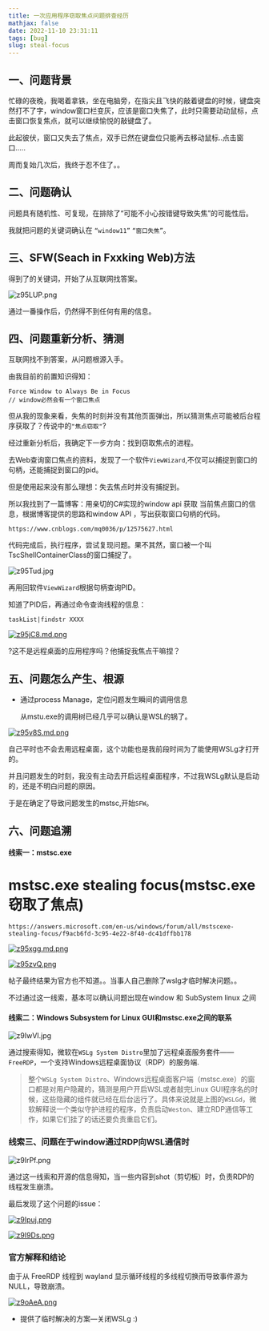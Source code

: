 ```yaml
---
title: 一次应用程序窃取焦点问题排查经历
mathjax: false
date: 2022-11-10 23:31:11
tags: [bug]
slug: steal-focus
---
```


## 一、问题背景

忙碌的夜晚，我喝着拿铁，坐在电脑旁，在指尖且飞快的敲着键盘的时候，键盘突然打不了字，window窗口栏变灰，应该是窗口失焦了，此时只需要动动鼠标，点击窗口恢复焦点，就可以继续愉悦的敲键盘了。

此起彼伏，窗口又失去了焦点，双手已然在键盘位只能再去移动鼠标..点击窗口.....

周而复始几次后，我终于忍不住了。。

## 二、问题确认

问题具有随机性、可复现，在排除了“可能不小心按错键导致失焦”的可能性后。

我就把问题的关键词确认在 `“window11”` `“窗口失焦”`。

## 三、SFW(Seach in Fxxking Web)方法

得到了的关键词，开始了从互联网找答案。

![z95LUP.png](https://s1.ax1x.com/2022/11/11/z95LUP.png)

通过一番操作后，仍然得不到任何有用的信息。

## 四、问题重新分析、猜测

互联网找不到答案，从问题根源入手。

由我目前的前置知识得知：

```
Force Window to Always Be in Focus
// window必然会有一个窗口焦点
```

但从我的现象来看，失焦的时刻并没有其他页面弹出，所以猜测焦点可能被后台程序获取了？传说中的`"焦点窃取"`?

经过重新分析后，我确定下一步方向：找到窃取焦点的进程。

去Web查询窗口焦点的资料，发现了一个软件`ViewWizard`,不仅可以捕捉到窗口的句柄，还能捕捉到窗口的pid。

但是使用起来没有那么理想：失去焦点时并没有捕捉到。

所以我找到了一篇博客：用亲切的C#实现的window api 获取 当前焦点窗口的信息，根据博客提供的思路和window API ，写出获取窗口句柄的代码。

    https://www.cnblogs.com/mq0036/p/12575627.html

代码完成后，执行程序，尝试复现问题。果不其然，窗口被一个叫TscShellContainerClass的窗口捕捉了。

![z95Tud.jpg](https://s1.ax1x.com/2022/11/11/z95Tud.jpg)

再用回软件`ViewWizard`根据句柄查询PID。

知道了PID后，再通过命令查询线程的信息：

```shell
taskList|findstr XXXX
```

[![z95jC8.md.png](https://s1.ax1x.com/2022/11/11/z95jC8.md.png)](https://imgse.com/i/z95jC8)

?这不是远程桌面的应用程序吗？他捕捉我焦点干嘛捏？

## 五、问题怎么产生、根源

* 通过process Manage，定位问题发生瞬间的调用信息
  
  从mstu.exe的调用树已经几乎可以确认是WSL的锅了。

[![z95v8S.md.png](https://s1.ax1x.com/2022/11/11/z95v8S.md.png)](https://imgse.com/i/z95v8S)

自己平时也不会去用远程桌面，这个功能也是我前段时间为了能使用WSLg才打开的。

并且问题发生的时刻，我没有主动去开启远程桌面程序，不过我WSLg默认是启动的，还是不明白问题的原因。

于是在确定了导致问题发生的mstsc,开始`SFW`。

## 六、问题追溯

#### 线索一：mstsc.exe

mstsc.exe stealing focus(mstsc.exe窃取了焦点)
========================

```
https://answers.microsoft.com/en-us/windows/forum/all/mstscexe-stealing-focus/f9acb6fd-3c95-4e22-8f40-dc41dffbb178
```

[![z95xgg.md.png](https://s1.ax1x.com/2022/11/11/z95xgg.md.png)](https://imgse.com/i/z95xgg)

[![z95zvQ.png](https://s1.ax1x.com/2022/11/11/z95zvQ.png)](https://imgse.com/i/z95zvQ)

帖子最终结果为官方也不知道。。当事人自己删除了wslg才临时解决问题。。

不过通过这一线索，基本可以确认问题出现在window 和 SubSystem linux  之间

#### 线索二：Windows Subsystem for Linux GUI和mstsc.exe之间的联系

![z9IwVI.jpg](https://s1.ax1x.com/2022/11/11/z9IwVI.jpg)

通过搜索得知，微软在`WSLg System Distro`里加了远程桌面服务套件——`FreeRDP`，一个支持Windows远程桌面协议（RDP）的服务端.

> 整个`WSLg System Distro`、Windows远程桌面客户端（mstsc.exe）的窗口都是对用户隐藏的，猜测是用户开启WSL或者敲完Linux GUI程序名的时候，这些隐藏的组件就已经在后台运行了。具体来说就是上图的`WSLGd`，微软解释说一个类似守护进程的程序，负责启动`Weston`、建立RDP通信等工作，如果它们挂了的话还要负责重启它们。

### 线索三、问题在于window通过RDP向WSL通信时

![z9IrPf.png](https://s1.ax1x.com/2022/11/11/z9IrPf.png)

通过这一线索和开源的信息得知，当一些内容到shot（剪切板）时，负责RDP的线程发生崩溃。

最后发现了这个问题的issue：

[![z9Ipuj.png](https://s1.ax1x.com/2022/11/11/z9Ipuj.png)](https://imgse.com/i/z9Ipuj)

[![z9I9Ds.png](https://s1.ax1x.com/2022/11/11/z9I9Ds.png)](https://imgse.com/i/z9I9Ds)

### 官方解释和结论

由于从 FreeRDP 线程到 wayland 显示循环线程的多线程切换而导致事件源为 NULL，导致崩溃。

[![z9oAeA.png](https://s1.ax1x.com/2022/11/11/z9oAeA.png)](https://imgse.com/i/z9oAeA)

- 提供了临时解决的方案—关闭WSLg :)



